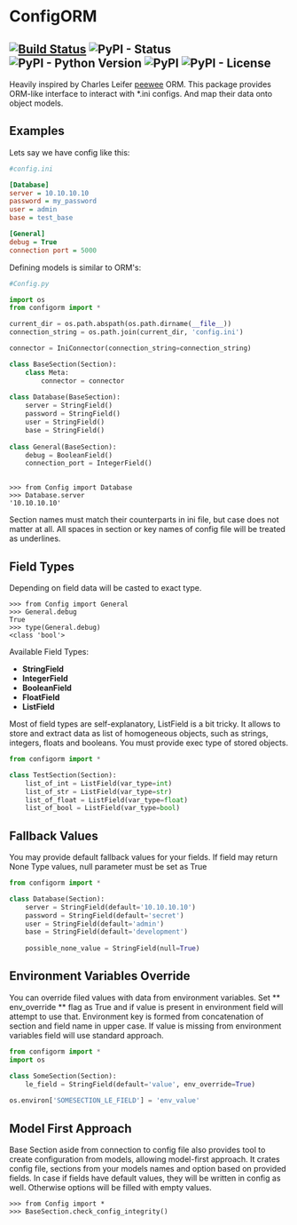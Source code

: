 # ConfigORM
[![Build Status](https://travis-ci.com/YADRO-KNS/ConfigORM.svg?branch=master)](https://github.com/YADRO-KNS/ConfigORM)
![PyPI - Status](https://img.shields.io/pypi/status/ConfigORM.svg)
![PyPI - Python Version](https://img.shields.io/pypi/pyversions/ConfigORM.svg)
![PyPI](https://img.shields.io/pypi/v/ConfigORM.svg)
![PyPI - License](https://img.shields.io/pypi/l/ConfigORM.svg)
----

Heavily inspired by Charles Leifer [peewee](https://github.com/coleifer/peewee) ORM.
This package provides ORM-like interface to interact with *.ini configs. 
And map their data onto object models.

Examples
--------
Lets say we have config like this:
```ini
#config.ini

[Database]
server = 10.10.10.10
password = my_password
user = admin
base = test_base

[General]
debug = True
connection port = 5000
```

Defining models is similar to ORM's:
```python
#Config.py

import os
from configorm import *

current_dir = os.path.abspath(os.path.dirname(__file__))
connection_string = os.path.join(current_dir, 'config.ini')

connector = IniConnector(connection_string=connection_string)

class BaseSection(Section):
    class Meta:
        connector = connector
        
class Database(BaseSection):
    server = StringField()
    password = StringField()
    user = StringField()
    base = StringField()
    
class General(BaseSection):
    debug = BooleanField()
    connection_port = IntegerField()
    
```

```
>>> from Config import Database
>>> Database.server
'10.10.10.10'
```

Section names must match their counterparts in ini file, but case does not matter at all.
All spaces in section or key names of config file will be treated as underlines. 

Field Types
--------

Depending on field data will be casted to exact type.
```
>>> from Config import General
>>> General.debug
True
>>> type(General.debug)
<class 'bool'>
```

Available Field Types:
* **StringField** 
* **IntegerField** 
* **BooleanField** 
* **FloatField** 
* **ListField** 

Most of field types are self-explanatory, ListField is a bit tricky. It allows to store and 
extract data as list of homogeneous objects, such as strings, integers, floats and booleans.
You must provide exec type of stored objects.

```python
from configorm import *

class TestSection(Section):
    list_of_int = ListField(var_type=int)
    list_of_str = ListField(var_type=str)
    list_of_float = ListField(var_type=float)
    list_of_bool = ListField(var_type=bool)

```
 
Fallback Values
--------

You may provide default fallback values for your fields.
If field may return None Type values, null parameter must be set as True

```python
from configorm import *

class Database(Section):
    server = StringField(default='10.10.10.10')
    password = StringField(default='secret')
    user = StringField(default='admin')
    base = StringField(default='development')
    
    possible_none_value = StringField(null=True)

```
 
Environment Variables Override
--------

You can override filed values with data from environment variables. Set 
** env_override ** flag as True and if value is present in environment field
will attempt to use that. Environment key is formed from concatenation of 
section and field name in upper case. If value is missing from environment 
variables field will use standard approach. 

```python
from configorm import *
import os

class SomeSection(Section):
    le_field = StringField(default='value', env_override=True)
    
os.environ['SOMESECTION_LE_FIELD'] = 'env_value'

```

Model First Approach
--------

Base Section aside from connection to config file also provides tool to create
 configuration from models, allowing model-first approach. It crates config file,
 sections from your models names and option based on provided fields. In case if
 fields have default values, they will be written in config as well. Otherwise
 options will be filled with empty values.
 
```
>>> from Config import *
>>> BaseSection.check_config_integrity()
```

